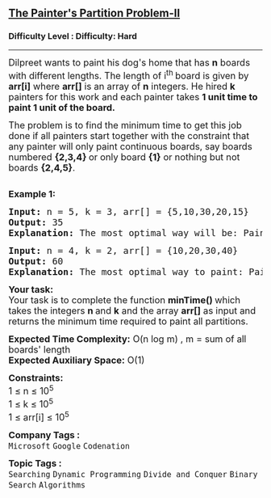 <h2><a href="https://www.geeksforgeeks.org/problems/the-painters-partition-problem1535/1?itm_source=geeksforgeeks&itm_medium=article&itm_campaign=practice_card">The Painter's Partition Problem-II</a></h2><h3>Difficulty Level : Difficulty: Hard</h3><hr><div class="problems_problem_content__Xm_eO"><p><span style="font-size: 18px;">Dilpreet wants to paint&nbsp;his dog's home that has&nbsp;<strong>n</strong> boards with&nbsp;different lengths. The length of i<sup>th&nbsp;</sup>board is given by <strong>arr[i]</strong> where <strong>arr[]</strong> is an array of <strong>n</strong> integers. He hired <strong>k</strong> painters for this work and each painter takes <strong>1 unit time to paint 1 unit of the board.&nbsp;</strong></span></p>
<p><span style="font-size: 18px;">The problem is to find the minimum time to get this job done if all painters start together with the constraint&nbsp;that any painter will only paint continuous boards, say boards numbered <strong>{2,3,4} </strong>or only board <strong>{1}</strong> or nothing but not boards <strong>{2,4,5}</strong>.</span></p>
<p><br><span style="font-size: 18px;"><strong>Example 1:</strong></span></p>
<pre><span style="font-size: 18px;"><strong>Input: </strong>n = 5, k = 3, arr[] = {5,10,30,20,15}
<strong>Output:</strong> 35
<strong>Explanation: </strong>The most optimal way will be: </span><span style="font-size: 18px;">Painter 1 allocation : {5,10}, Painter 2 allocation : {30}, Painter 3 allocation : {20,15}, Job will be done when all painters finish i.e. at time = max(5+10, 30, 20+15) = 35</span></pre>
<pre><span style="font-size: 18px;"><strong>Input: </strong>n = 4, k = 2, arr[] = {10,20,30,40}
<strong>Output: </strong>60
<strong>Explanation: </strong>The most optimal way to paint: Painter 1 allocation : {10,20,30}, Painter 2 allocation : {40}, Job will be complete at time = 60</span></pre>
<p><span style="font-size: 18px;"><strong>Your task:</strong><br>Your task is to complete the function <strong>minTime() </strong>which takes the integers&nbsp;<strong>n </strong>and&nbsp;<strong>k</strong>&nbsp;and the array&nbsp;<strong>arr[]</strong>&nbsp;as input and returns the minimum time required to paint all partitions.</span></p>
<p><span style="font-size: 18px;"><strong>Expected Time Complexity:</strong> O(n log m) , m = sum of all boards' length<br><strong>Expected Auxiliary Space:</strong> O(1)</span></p>
<p><span style="font-size: 18px;"><strong>Constraints:</strong><br>1 ≤ n ≤ 10<sup>5</sup><br>1 ≤ k ≤ 10<sup>5</sup><br>1 ≤ arr[i] ≤ 10<sup>5</sup></span></p></div><p><span style=font-size:18px><strong>Company Tags : </strong><br><code>Microsoft</code>&nbsp;<code>Google</code>&nbsp;<code>Codenation</code>&nbsp;<br><p><span style=font-size:18px><strong>Topic Tags : </strong><br><code>Searching</code>&nbsp;<code>Dynamic Programming</code>&nbsp;<code>Divide and Conquer</code>&nbsp;<code>Binary Search</code>&nbsp;<code>Algorithms</code>&nbsp;